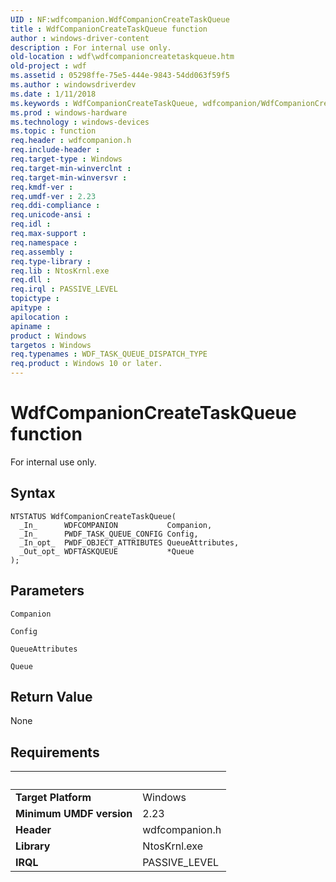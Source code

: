 ```yaml
---
UID : NF:wdfcompanion.WdfCompanionCreateTaskQueue
title : WdfCompanionCreateTaskQueue function
author : windows-driver-content
description : For internal use only.
old-location : wdf\wdfcompanioncreatetaskqueue.htm
old-project : wdf
ms.assetid : 05298ffe-75e5-444e-9843-54dd063f59f5
ms.author : windowsdriverdev
ms.date : 1/11/2018
ms.keywords : WdfCompanionCreateTaskQueue, wdfcompanion/WdfCompanionCreateTaskQueue, WdfCompanionCreateTaskQueue method, wdf.wdfcompanioncreatetaskqueue
ms.prod : windows-hardware
ms.technology : windows-devices
ms.topic : function
req.header : wdfcompanion.h
req.include-header : 
req.target-type : Windows
req.target-min-winverclnt : 
req.target-min-winversvr : 
req.kmdf-ver : 
req.umdf-ver : 2.23
req.ddi-compliance : 
req.unicode-ansi : 
req.idl : 
req.max-support : 
req.namespace : 
req.assembly : 
req.type-library : 
req.lib : NtosKrnl.exe
req.dll : 
req.irql : PASSIVE_LEVEL
topictype : 
apitype : 
apilocation : 
apiname : 
product : Windows
targetos : Windows
req.typenames : WDF_TASK_QUEUE_DISPATCH_TYPE
req.product : Windows 10 or later.
---
```



# WdfCompanionCreateTaskQueue function
For internal use only.

## Syntax

````
NTSTATUS WdfCompanionCreateTaskQueue(
  _In_      WDFCOMPANION           Companion,
  _In_      PWDF_TASK_QUEUE_CONFIG Config,
  _In_opt_  PWDF_OBJECT_ATTRIBUTES QueueAttributes,
  _Out_opt_ WDFTASKQUEUE           *Queue
);
````

## Parameters

`Companion`



`Config`



`QueueAttributes`



`Queue`




## Return Value

None


## Requirements
| &nbsp; | &nbsp; |
| ---- |:---- |
| **Target Platform** | Windows |
| **Minimum UMDF version** | 2.23 |
| **Header** | wdfcompanion.h |
| **Library** | NtosKrnl.exe |
| **IRQL** | PASSIVE_LEVEL |